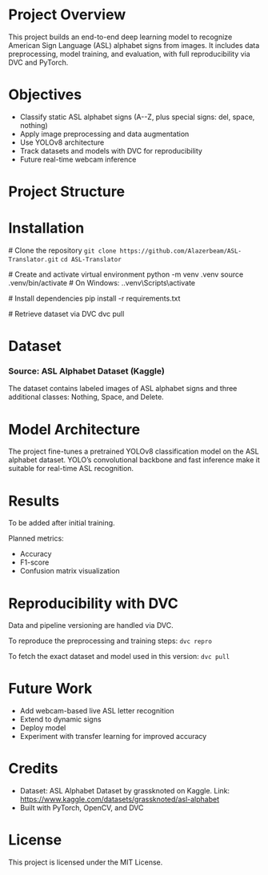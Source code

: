 # Project Overview

This project builds an end-to-end deep learning model to recognize American Sign Language (ASL) alphabet signs from images. It includes data preprocessing, model training, and evaluation, with full reproducibility via DVC and PyTorch.

# Objectives

- Classify static ASL alphabet signs (A--Z, plus special signs: del, space, nothing)
- Apply image preprocessing and data augmentation
- Use YOLOv8 architecture
- Track datasets and models with DVC for reproducibility
- Future real-time webcam inference

# Project Structure

# Installation

\# Clone the repository
`git clone https://github.com/Alazerbeam/ASL-Translator.git`
`cd ASL-Translator`

\# Create and activate virtual environment
python -m venv .venv
source .venv/bin/activate   \# On Windows: .\.venv\Scripts\activate

\# Install dependencies
pip install -r requirements.txt

\# Retrieve dataset via DVC
dvc pull

# Dataset

### Source: ASL Alphabet Dataset (Kaggle)
The dataset contains labeled images of ASL alphabet signs and three additional classes: Nothing, Space, and Delete.

# Model Architecture
The project fine-tunes a pretrained YOLOv8 classification model on the ASL alphabet dataset. YOLO’s convolutional backbone and fast inference make it suitable for real-time ASL recognition.

# Results
To be added after initial training.

Planned metrics:
- Accuracy
- F1-score
- Confusion matrix visualization

# Reproducibility with DVC
Data and pipeline versioning are handled via DVC.

To reproduce the preprocessing and training steps:
`dvc repro`

To fetch the exact dataset and model used in this version:
`dvc pull`

# Future Work

- Add webcam-based live ASL letter recognition
- Extend to dynamic signs
- Deploy model
- Experiment with transfer learning for improved accuracy

# Credits
- Dataset: ASL Alphabet Dataset by grassknoted on Kaggle. Link: https://www.kaggle.com/datasets/grassknoted/asl-alphabet
- Built with PyTorch, OpenCV, and DVC

# License
This project is licensed under the MIT License.
